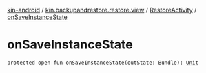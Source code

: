 [kin-android](../../index.md) / [kin.backupandrestore.restore.view](../index.md) / [RestoreActivity](index.md) / [onSaveInstanceState](./on-save-instance-state.md)

# onSaveInstanceState

`protected open fun onSaveInstanceState(outState: Bundle): `[`Unit`](https://kotlinlang.org/api/latest/jvm/stdlib/kotlin/-unit/index.html)